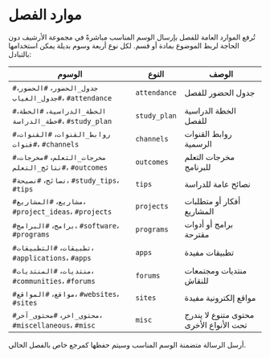 # موارد الفصل

تُرفع الموارد العامة للفصل بإرسال الوسم المناسب مباشرةً في مجموعة الأرشيف دون الحاجة لربط الموضوع بمادة أو قسم.  لكل نوع أربعة
وسوم بديلة يمكن استخدامها بالتبادل:

| الوسوم | النوع | الوصف |
|-------|-------|-------|
| `#جدول_الحضور`، `#الحضور`، `#جدول_الغياب`، `#attendance` | `attendance` | جدول الحضور للفصل |
| `#الخطة_الدراسية`، `#الخطة`، `#خطة_الدراسة`، `#study_plan` | `study_plan` | الخطة الدراسية للفصل |
| `#روابط_القنوات`، `#القنوات`، `#قنوات`، `#channels` | `channels` | روابط القنوات الرسمية |
| `#مخرجات_التعلم`، `#مخرجات`، `#نتائج_التعلم`، `#outcomes` | `outcomes` | مخرجات التعلم للبرنامج |
| `#نصائح`، `#نصيحة`، `#study_tips`، `#tips` | `tips` | نصائح عامة للدراسة |
| `#مشاريع`، `#المشاريع`، `#project_ideas`، `#projects` | `projects` | أفكار أو متطلبات المشاريع |
| `#برامج`، `#البرامج`، `#software`، `#programs` | `programs` | برامج أو أدوات مقترحة |
| `#تطبيقات`، `#التطبيقات`، `#applications`، `#apps` | `apps` | تطبيقات مفيدة |
| `#منتديات`، `#المنتديات`، `#communities`، `#forums` | `forums` | منتديات ومجتمعات للنقاش |
| `#مواقع`، `#المواقع`، `#websites`، `#sites` | `sites` | مواقع إلكترونية مفيدة |
| `#محتوى_اخر`، `#محتوى_آخر`، `#miscellaneous`، `#misc` | `misc` | محتوى متنوع لا يندرج تحت الأنواع الأخرى |

أرسل الرسالة متضمنة الوسم المناسب وسيتم حفظها كمرجع خاص بالفصل الحالي.
